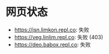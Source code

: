 # 网页状态
- https://jsn.limkon.repl.co: 失败
- https://veg.linlim.repl.co: 失败 (403)
- https://deo.babox.repl.co: 失败
